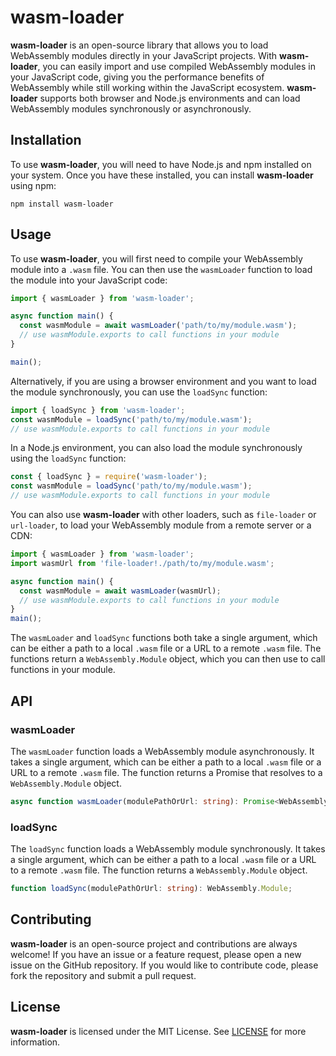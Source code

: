 # wasm-loader

**wasm-loader** is an open-source library that allows you to load WebAssembly modules directly in your JavaScript projects. With **wasm-loader**, you can easily import and use compiled WebAssembly modules in your JavaScript code, giving you the performance benefits of WebAssembly while still working within the JavaScript ecosystem. **wasm-loader** supports both browser and Node.js environments and can load WebAssembly modules synchronously or asynchronously.

## Installation

To use **wasm-loader**, you will need to have Node.js and npm installed on your system. Once you have these installed, you can install **wasm-loader** using npm:

    npm install wasm-loader

## Usage

To use **wasm-loader**, you will first need to compile your WebAssembly module into a `.wasm` file. You can then use the `wasmLoader` function to load the module into your JavaScript code:

```typescript
import { wasmLoader } from 'wasm-loader'; 

async function main() { 
  const wasmModule = await wasmLoader('path/to/my/module.wasm'); 
  // use wasmModule.exports to call functions in your module 
}

main();
```

Alternatively, if you are using a browser environment and you want to load the module synchronously, you can use the `loadSync` function:

```typescript
import { loadSync } from 'wasm-loader'; 
const wasmModule = loadSync('path/to/my/module.wasm'); 
// use wasmModule.exports to call functions in your module
```

In a Node.js environment, you can also load the module synchronously using the `loadSync` function:

```typescript
const { loadSync } = require('wasm-loader'); 
const wasmModule = loadSync('path/to/my/module.wasm'); 
// use wasmModule.exports to call functions in your module
```

You can also use **wasm-loader** with other loaders, such as `file-loader` or `url-loader`, to load your WebAssembly module from a remote server or a CDN:

```typescript
import { wasmLoader } from 'wasm-loader'; 
import wasmUrl from 'file-loader!./path/to/my/module.wasm';

async function main() { 
  const wasmModule = await wasmLoader(wasmUrl); 
  // use wasmModule.exports to call functions in your module 
} 
main();
```

The `wasmLoader` and `loadSync` functions both take a single argument, which can be either a path to a local `.wasm` file or a URL to a remote `.wasm` file. The functions return a `WebAssembly.Module` object, which you can then use to call functions in your module.

## API

### wasmLoader

The `wasmLoader` function loads a WebAssembly module asynchronously. It takes a single argument, which can be either a path to a local `.wasm` file or a URL to a remote `.wasm` file. The function returns a Promise that resolves to a `WebAssembly.Module` object.

```typescript
async function wasmLoader(modulePathOrUrl: string): Promise<WebAssembly.Module>;
```

### loadSync

The `loadSync` function loads a WebAssembly module synchronously. It takes a single argument, which can be either a path to a local `.wasm` file or a URL to a remote `.wasm` file. The function returns a `WebAssembly.Module` object.

```typescript
function loadSync(modulePathOrUrl: string): WebAssembly.Module;
```

## Contributing

**wasm-loader** is an open-source project and contributions are always welcome! If you have an issue or a feature request, please open a new issue on the GitHub repository. If you would like to contribute code, please fork the repository and submit a pull request.

## License

**wasm-loader** is licensed under the MIT License. See [LICENSE]() for more information.
